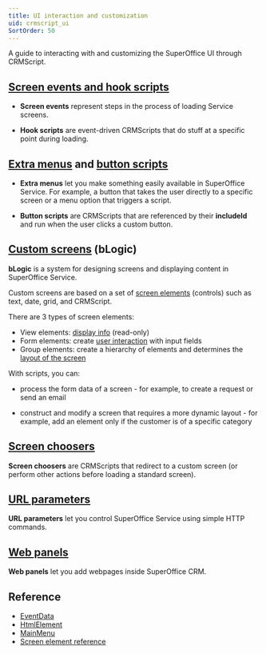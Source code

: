 ```yaml
---
title: UI interaction and customization
uid: crmscript_ui
SortOrder: 50
---
```


A guide to interacting with and customizing the SuperOffice UI through CRMScript.

## [Screen events and hook scripts](@screen_events_and_hook_scripts)

* **Screen events** represent steps in the process of loading Service screens.

* **Hook scripts** are event-driven CRMScripts that do stuff at a specific point during loading.

## [Extra menus](@extra_menus) and [button scripts](@crmscript_button_scripts)

* **Extra menus** let you make something easily available in SuperOffice Service. For example, a button that takes the user directly to a specific screen or a menu option that triggers a script.

* **Button scripts** are CRMScripts that are referenced by their **includeId** and run when the user clicks a custom button.

## [Custom screens](@blogic_create_custom_screen) (bLogic)

**bLogic** is a system for designing screens and displaying content in SuperOffice Service.

Custom screens are based on a set of [screen elements](@blogic_add_screen_element) (controls) such as text, date, grid, and CRMScript.

There are 3 types of screen elements:

* View elements: [display info](@blogic_view_elements) (read-only)
* Form elements: create [user interaction](@blogic_form_elements) with input fields
* Group elements: create a hierarchy of elements and determines the [layout of the screen](@blogic_layout)

With scripts, you can:

* process the form data of a screen - for example, to create a request or send an email

* construct and modify a screen that requires a more dynamic layout - for example, add an element only if the customer is of a specific category

## [Screen choosers](@screen_choosers)

**Screen choosers** are CRMScripts that redirect to a custom screen (or perform other actions before loading a standard screen).

## [URL parameters](@url_parameters)

**URL parameters** let you control SuperOffice Service using simple HTTP commands.

## [Web panels](@web_panels)

**Web panels** let you add webpages inside SuperOffice CRM.

## Reference

* [EventData](@crmscript_eventdata)
* [HtmlElement](@crmscript_htmlelement)
* [MainMenu](@crmscript_main_menu)
* [Screen element reference](@blogic_elements)
